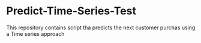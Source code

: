 # Predict-Time-Series-Test
This repository contains script tha predicts the next customer purchas using a Time series approach
